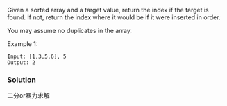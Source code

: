 Given a sorted array and a target value, return the index if the target is found. If not, return the index where it would be if it were inserted in order.

You may assume no duplicates in the array.

Example 1:

```{}
Input: [1,3,5,6], 5
Output: 2
```

### Solution

二分or暴力求解

